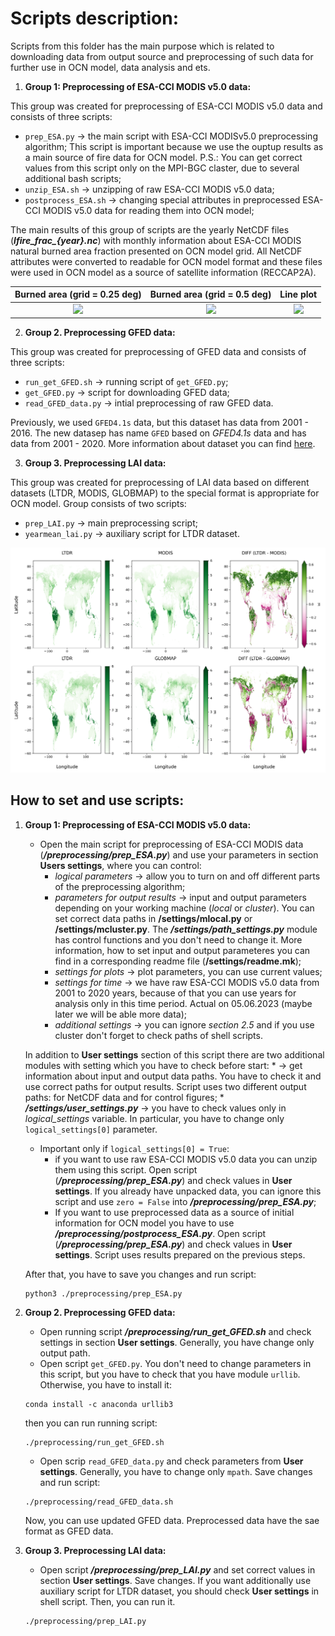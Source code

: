# Scripts description:

Scripts from this folder has the main purpose which is related to downloading data from output source and preprocessing of such data for further use in OCN model, data analysis and ets.

1. **Group 1: Preprocessing of ESA-CCI MODIS v5.0 data:**

This group was created for preprocessing of ESA-CCI MODIS v5.0 data and consists of three scripts:
- `prep_ESA.py` -> the main script with ESA-CCI MODISv5.0 preprocessing algorithm; This script is important because we use the ouptup results as a main source of fire data for OCN model. P.S.: You can get correct values from this script only on the MPI-BGC claster, due to several additional bash scripts;
- `unzip_ESA.sh` -> unzipping of raw ESA-CCI MODIS v5.0 data;
- `postprocess_ESA.sh` -> changing special attributes in preprocessed ESA-CCI MODIS v5.0 data for reading them into OCN model;

The main results of this group of scripts are the yearly NetCDF files (***lfire_frac_{year}.nc***) with monthly information about ESA-CCI MODIS natural burned area fraction presented on OCN model grid. All NetCDF attributes were converted to readable for OCN model format and these files were used in OCN model as a source of satellite information (RECCAP2A).

| Burned area (grid = 0.25 deg) | Burned area (grid = 0.5 deg) |  Line plot |
|:-----------------------------:|:----------------------------:|:----------:|
| ![][fig1a]                    | ![][fig1b]                   | ![][fig1c] |

[fig1a]: https://github.com/EvgenyChur/RECCAP2a_postprocessing/blob/main/RESULTS/PREPROCESS/PREP_ESA/baf_esa025_2001.png
[fig1b]: https://github.com/EvgenyChur/RECCAP2a_postprocessing/blob/main/RESULTS/PREPROCESS/PREP_ESA/baf_esa05_2001.png
[fig1c]: https://github.com/EvgenyChur/RECCAP2a_postprocessing/blob/main/RESULTS/PREPROCESS/PREP_ESA/fire_com.png

2. **Group 2. Preprocessing GFED data:**

This group was created for preprocessing of GFED data and consists of three scripts:
- `run_get_GFED.sh` -> running script of `get_GFED.py`;
- `get_GFED.py` -> script for downloading GFED data;
- `read_GFED_data.py` -> intial preprocessing of raw GFED data.

Previously, we used `GFED4.1s` data, but this dataset has data from 2001 - 2016. The new datasep has name `GFED` based on *GFED4.1s* data and has data from 2001 - 2020. More information about dataset you can find [here][1].

[1]: https://gmd.copernicus.org/articles/15/8411/2022/gmd-15-8411-2022-discussion.html


3. **Group 3. Preprocessing LAI data:**

This group was created for preprocessing of LAI data based on different datasets (LTDR, MODIS, GLOBMAP) to the special format is appropriate for OCN model. Group consists of two scripts:
- `prep_LAI.py` -> main preprocessing script;
- `yearmean_lai.py` -> auxiliary script for LTDR dataset.

![result_3](https://github.com/EvgenyChur/RECCAP2a_postprocessing/blob/main/RESULTS/PREPROCESS/collage_lai_diff.png)

## How to set and use scripts:
1. **Group 1: Preprocessing of ESA-CCI MODIS v5.0 data:**
    - Open the main script for preprocessing of ESA-CCI MODIS data (***/preprocessing/prep_ESA.py***) and use your parameters in section **Users settings**, where you can control:
        * *logical parameters* -> allow you to turn on and off different parts of the preprocessing algorithm;
        * *parameters for output results* -> input and output parameters depending on your working machine (*local* or *cluster*). You can set correct data paths in **/settings/mlocal.py** or **/settings/mcluster.py**. The ***/settings/path_settings.py*** module has control functions and you don't need to change it. More information, how to set input and output parameteres you can find in a corresponding readme file (**/settings/readme.mk**);
        * *settings for plots* -> plot parameters, you can use current values;
        * *settings for time* -> we have raw ESA-CCI MODIS v5.0 data from 2001 to 2020 years, because of that you can use years for analysis only in this time period. Actual on 05.06.2023 (maybe later we will be able more data);
        * *additional settings* -> you can ignore *section 2.5* and if you use cluster don't forget to check paths of shell scripts.

    In addition to **User settings** section of this script there are two additional modules with setting which you have to check before start:
        *  -> get information about input and output data paths. You have to check it and use correct paths for output results. Script uses two different output paths: for NetCDF data and for control figures;
        * ***/settings/user_settings.py*** -> you have to check values only in *logical_settings* variable. In particular, you have to change only `logical_settings[0]` parameter.

    - Important only if `logical_settings[0] = True`:
        * if you want to use raw ESA-CCI MODIS v5.0 data you can unzip them using this script. Open script (***/preprocessing/prep_ESA.py***) and check values in **User settings**. If you already have unpacked data, you can ignore this script and use `zero = False` into ***/preprocessing/prep_ESA.py***;
        * If you want to use preprocessed data as a source of initial information for OCN model you have to use ***/preprocessing/postprocess_ESA.py***. Open script (***/preprocessing/prep_ESA.py***) and check values in **User settings**. Script uses results prepared on the previous steps.

    After that, you have to save you changes and run script:
    ```
    python3 ./preprocessing/prep_ESA.py
    ```

2. **Group 2. Preprocessing GFED data:**
    - Open running script ***/preprocessing/run_get_GFED.sh*** and check settings in section **User settings**. Generally, you have change only output path.
    - Open script `get_GFED.py`. You don't need to change parameters in this script, but you have to check that you have module `urllib`. Otherwise, you have to install it:
    ```
    conda install -c anaconda urllib3
    ```
    then you can run running script:
    ```
    ./preprocessing/run_get_GFED.sh
    ```
    - Open scrip `read_GFED_data.py` and check parameters from **User settings**. Generally, you have to change only `mpath`. Save changes and run script:
    ```
    ./preprocessing/read_GFED_data.sh
    ```
    Now, you can use updated GFED data. Preprocessed data have the sae format as GFED data.

3. **Group 3. Preprocessing LAI data:**
    - Open script ***/preprocessing/prep_LAI.py*** and set correct values in section **User settings**. Save changes. If you want additionally use auxiliary script for LTDR dataset, you should check **User settings** in shell script. Then, you can run it.
    ```
    ./preprocessing/prep_LAI.py
    ```


